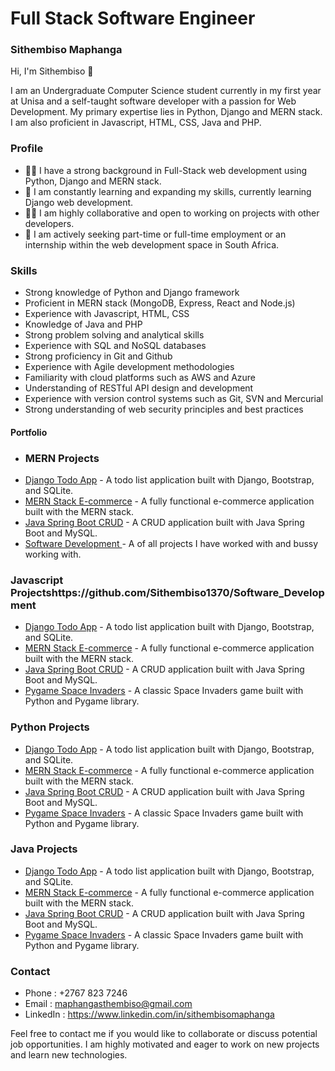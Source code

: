 
# Full Stack Software Engineer
### Sithembiso Maphanga

Hi, I'm Sithembiso 👋

I am an Undergraduate Computer Science student currently in my first year at Unisa and a self-taught software developer with a passion for Web Development. My primary expertise lies in Python, Django and MERN stack. I am also proficient in Javascript, HTML, CSS, Java and PHP.

### Profile 
- 👩‍💻 I have a strong background in Full-Stack web development using Python, Django and MERN stack.
- 🧠 I am constantly learning and expanding my skills, currently learning Django web development.
- 👯‍♀️ I am highly collaborative and open to working on projects with other developers.
- 🤔 I am actively seeking part-time or full-time employment or an internship within the web development space in South Africa.

### Skills
- Strong knowledge of Python and Django framework 
- Proficient in MERN stack (MongoDB, Express, React and Node.js) 
- Experience with Javascript, HTML, CSS
- Knowledge of Java and PHP
- Strong problem solving and analytical skills
- Experience with SQL and NoSQL databases
- Strong proficiency in Git and Github
- Experience with Agile development methodologies
- Familiarity with cloud platforms such as AWS and Azure
- Understanding of RESTful API design and development
- Experience with version control systems such as Git, SVN and Mercurial
- Strong understanding of web security principles and best practices

#### Portfolio
- ### MERN Projects
- [Django Todo App](https://github.com/sithembisomaphanga/django-todo-app) - A todo list application built with Django, Bootstrap, and SQLite.
- [MERN Stack E-commerce](https://github.com/sithembisomaphanga/mern-stack-e-commerce) - A fully functional e-commerce application built with the MERN stack.
- [Java Spring Boot CRUD](https://github.com/sithembisomaphanga/java-spring-boot-crud) - A CRUD application built with Java Spring Boot and MySQL.
- [Software Development ](https://github.com/Sithembiso1370/Software_Development) - A of all projects I have worked with and bussy working with.
### Javascript Projectshttps://github.com/Sithembiso1370/Software_Development
- [Django Todo App](https://github.com/sithembisomaphanga/django-todo-app) - A todo list application built with Django, Bootstrap, and SQLite.
- [MERN Stack E-commerce](https://github.com/sithembisomaphanga/mern-stack-e-commerce) - A fully functional e-commerce application built with the MERN stack.
- [Java Spring Boot CRUD](https://github.com/sithembisomaphanga/java-spring-boot-crud) - A CRUD application built with Java Spring Boot and MySQL.
- [Pygame Space Invaders](https://github.com/sithembisomaphanga/pygame-space-invaders) - A classic Space Invaders game built with Python and Pygame library.

### Python Projects
- [Django Todo App](https://github.com/sithembisomaphanga/django-todo-app) - A todo list application built with Django, Bootstrap, and SQLite.
- [MERN Stack E-commerce](https://github.com/sithembisomaphanga/mern-stack-e-commerce) - A fully functional e-commerce application built with the MERN stack.
- [Java Spring Boot CRUD](https://github.com/sithembisomaphanga/java-spring-boot-crud) - A CRUD application built with Java Spring Boot and MySQL.
- [Pygame Space Invaders](https://github.com/sithembisomaphanga/pygame-space-invaders) - A classic Space Invaders game built with Python and Pygame library.

### Java Projects
- [Django Todo App](https://github.com/sithembisomaphanga/django-todo-app) - A todo list application built with Django, Bootstrap, and SQLite.
- [MERN Stack E-commerce](https://github.com/sithembisomaphanga/mern-stack-e-commerce) - A fully functional e-commerce application built with the MERN stack.
- [Java Spring Boot CRUD](https://github.com/sithembisomaphanga/java-spring-boot-crud) - A CRUD application built with Java Spring Boot and MySQL.
- [Pygame Space Invaders](https://github.com/sithembisomaphanga/pygame-space-invaders) - A classic Space Invaders game built with Python and Pygame library.



### Contact
- Phone : +2767 823 7246
- Email : maphangasthembiso@gmail.com
- LinkedIn : https://www.linkedin.com/in/sithembisomaphanga

Feel free to contact me if you would like to collaborate or discuss potential job opportunities. I am highly motivated and eager to work on new projects and learn new technologies.
